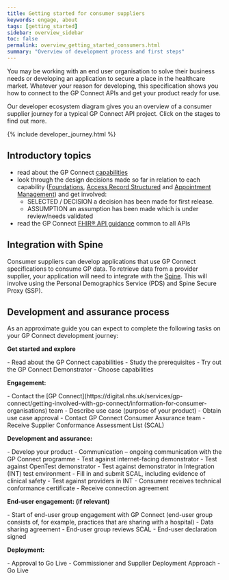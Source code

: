 ```yaml
---
title: Getting started for consumer suppliers
keywords: engage, about
tags: [getting_started]
sidebar: overview_sidebar
toc: false
permalink: overview_getting_started_consumers.html
summary: "Overview of development process and first steps"
---
```


You may be working with an end user organisation to solve their business needs or developing an application to secure a place in the healthcare market. Whatever your reason for developing, this specification shows you how to connect to the GP Connect APIs and get your product ready for use.

Our developer ecosystem diagram gives you an overview of a consumer supplier journey for a typical GP Connect API project. Click on the stages to find out more.

{% include developer_journey.html %}

## Introductory topics ##

- read about the GP Connect [capabilities](overview_priority_capabilities.html)
- look through the design decisions made so far in relation to each capability ([Foundations](foundations_design.html), [Access Record Structured](accessrecord_structured_design.html) and [Appointment Management](appointments_design.html)) and get involved:
	- <span class="label label-success">SELECTED</span> / <span class="label label-info">DECISION</span> a decision has been made for first release.
	- <span class="label label-warning">ASSUMPTION</span> an assumption has been made which is under review/needs validated
- read the GP Connect [FHIR&reg; API guidance](development_fhir_api_guidance.html) common to all APIs

## Integration with Spine ##

Consumer suppliers can develop applications that use GP Connect specifications to consume GP data. To retrieve data from a provider supplier, your application will need to integrate with the [Spine](overview_spine_integration.html). This will involve using the Personal Demographics Service (PDS) and Spine Secure Proxy (SSP).

## Development and assurance process ##

As an approximate guide you can expect to complete the following tasks on your GP Connect development journey:

<p><strong>Get started and explore</strong></p>
- Read about the GP Connect capabilities
- Study the prerequisites
- Try out the GP Connect Demonstrator
- Choose capabilities
<p><strong>Engagement:</strong></p>
- Contact the [GP Connect](https://digital.nhs.uk/services/gp-connect/getting-involved-with-gp-connect/information-for-consumer-organisations) team
- Describe use case (purpose of your product)
- Obtain use case approval
- Contact GP Connect Consumer Assurance team
- Receive Supplier Conformance Assessment List (SCAL)
<p><strong>Development and assurance:</strong></p>
- Develop your product
- Communication – ongoing communication with the GP Connect programme
- Test against internet-facing demonstrator
- Test against OpenTest demonstrator
- Test against demonstrator in Integration (INT) test environment
- Fill in and submit SCAL, including evidence of clinical safety
- Test against providers in INT
- Consumer receives technical conformance certificate
- Receive connection agreement
<p><strong>End-user engagement: (if relevant)</strong></p>
- Start of end-user group engagement with GP Connect (end-user group consists of, for example, practices that are sharing with a hospital)
- Data sharing agreement
- End-user group reviews SCAL
- End-user declaration signed
<p><strong>Deployment:</strong></p>
- Approval to Go Live
- Commissioner and Supplier Deployment Approach
- Go Live


